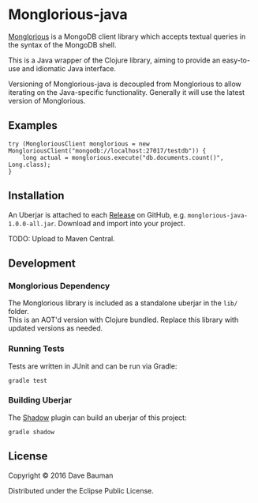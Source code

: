 # Monglorious-java

[Monglorious](https://baumandm.github.io/monglorious/) is a MongoDB client library which
accepts textual queries in the syntax of the MongoDB shell.

This is a Java wrapper of the Clojure library, aiming to provide an easy-to-use and idiomatic Java interface.

Versioning of Monglorious-java is decoupled from Monglorious to allow iterating on the Java-specific functionality.  Generally it will use the latest version of Monglorious.

## Examples

    try (MongloriousClient monglorious = new MongloriousClient("mongodb://localhost:27017/testdb")) {
        long actual = monglorious.execute("db.documents.count()", Long.class);
    }

## Installation

An Uberjar is attached to each [Release](https://github.com/baumandm/monglorious-java/releases) on GitHub, e.g. `monglorious-java-1.0.0-all.jar`.
Download and import into your project.

TODO: Upload to Maven Central.

## Development

### Monglorious Dependency

The Monglorious library is included as a standalone uberjar in the `lib/` folder.  
This is an AOT'd version with Clojure bundled. 
Replace this library with updated versions as needed.

### Running Tests

Tests are written in JUnit and can be run via Gradle:

    gradle test
    
### Building Uberjar

The [Shadow](http://imperceptiblethoughts.com/shadow/) plugin can build an uberjar of this project:

    gradle shadow

## License

Copyright © 2016 Dave Bauman

Distributed under the Eclipse Public License.
